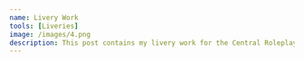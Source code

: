 ```yaml
---
name: Livery Work
tools: [Liveries]
image: /images/4.png
description: This post contains my livery work for the Central Roleplay Community's Official Whitelisted server!
---
```


<link rel="shortcut icon" type="image/x-icon" href="{{ "/images/favicon.ico" | prepend: site.baseurl }}" >
